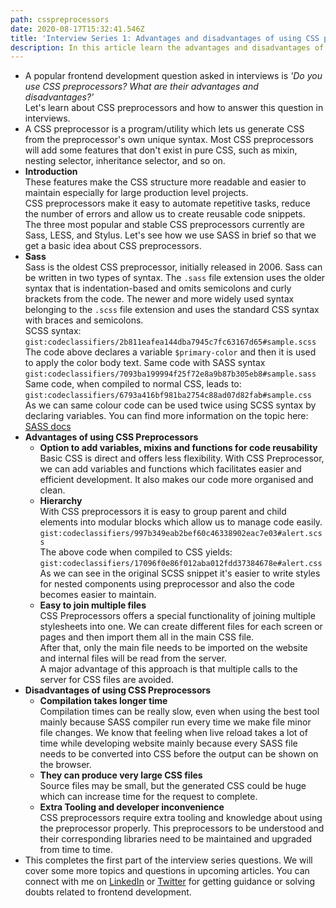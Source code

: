 ```yaml
---
path: csspreprocessors
date: 2020-08-17T15:32:41.546Z
title: 'Interview Series 1: Advantages and disadvantages of using CSS preprocessors'
description: In this article learn the advantages and disadvantages of CSS preprocessors
---
```

* A popular frontend development question asked in interviews is _'Do you use CSS preprocessors? What are their advantages and disadvantages?'_  
  Let's learn about CSS preprocessors and how to answer this question in interviews. 
* A CSS preprocessor is a program/utility which lets us generate CSS from the preprocessor's own unique syntax. Most CSS preprocessors will add some features that don't exist in pure CSS, such as mixin, nesting selector, inheritance selector, and so on. 
* **Introduction**  
  These features make the CSS structure more readable and easier to maintain especially for large production level projects.  
  CSS preprocessors make it easy to automate repetitive tasks, reduce the number of errors and allow us to create reusable code snippets.  
  The three most popular and stable CSS preprocessors currently are Sass, LESS, and Stylus. Let's see how we use SASS in brief so that we get a basic idea about CSS preprocessors.
* **Sass**  
   Sass is the oldest CSS preprocessor, initially released in 2006. Sass can be written in two types of syntax. The `.sass` file extension uses the older syntax that is indentation-based and omits semicolons and curly brackets from the code. The newer and more widely used syntax belonging to the `.scss` file extension and uses the standard CSS syntax with braces and semicolons.  
   SCSS syntax:  
   `gist:codeclassifiers/2b811eafea144dba7945c7fc63167d65#sample.scss`  
  The code above declares a variable `$primary-color` and then it is used to apply the color body text.
   Same code with SASS syntax  
   `gist:codeclassifiers/7093ba199994f25f72e8a9b87b305eb8#sample.sass`
   Same code, when compiled to normal CSS, leads to:  
   `gist:codeclassifiers/6793a416bf981ba2754c88ad07d82fab#sample.css`  
   As we can same colour code can be used twice using SCSS syntax by declaring variables. You can find more information on the topic here: [SASS docs](https://sass-lang.com/guide)
* **Advantages of using CSS Preprocessors** 
  * **Option to add variables, mixins and functions for code reusability**  
    Basic CSS is direct and offers less flexibility. With CSS Preprocessor, we can add variables and functions which facilitates easier and efficient development. It also makes our code more organised and clean.
  * **Hierarchy**  
    With CSS preprocessors it is easy to group parent and child elements into modular blocks which allow us to manage code easily.
      `gist:codeclassifiers/997b349eab2bef60c46338902eac7e03#alert.scss`  
    The above code when compiled to CSS yields:  
       `gist:codeclassifiers/17096f0e86f012aba012fdd37384678e#alert.css`  
    As we can see in the original SCSS snippet it's easier to write styles for nested components using preprocessor and also the code becomes easier to maintain.  
  * **Easy to join multiple files**  
    CSS Preprocessors offers a special functionality of joining multiple stylesheets into one. We can create different files for each screen or pages and then import them all in the main CSS file.  
    After that, only the main file needs to be imported on the website and internal files will be read from the server.  
    A major advantage of this approach is that multiple calls to the server for CSS files are avoided.
* **Disadvantages of using CSS Preprocessors** 
  * **Compilation takes longer time**  
    Compilation times can be really slow, even when using the best tool mainly because SASS compiler run every time we make file minor file changes. We know that feeling when live reload takes a lot of time while developing website mainly because every SASS file needs to be converted into CSS before the output can be shown on the browser.
  * **They can produce very large CSS files**  
    Source files may be small, but the generated CSS could be huge which can increase time for the request to complete. 
  * **Extra Tooling and developer inconvenience**  
    CSS preprocessors require extra tooling and knowledge about using the preprocessor properly. This preprocessors to be understood and their corresponding libraries need to be maintained and upgraded from time to time.
* This completes the first part of the interview series questions. We will cover some more topics and questions in upcoming articles. You can connect with me on [LinkedIn](https://www.linkedin.com/in/saurabh-mhatre/) or [Twitter](https://twitter.com/saurabhnative) for getting guidance or solving doubts related to frontend development.
